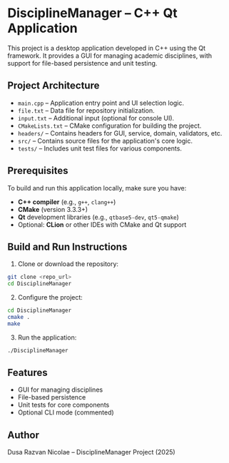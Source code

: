 # DisciplineManager – C++ Qt Application

This project is a desktop application developed in C++ using the Qt framework. It provides a GUI for managing academic disciplines, with support for file-based persistence and unit testing.

## Project Architecture

- `main.cpp` – Application entry point and UI selection logic.
- `file.txt` – Data file for repository initialization.
- `input.txt` – Additional input (optional for console UI).
- `CMakeLists.txt` – CMake configuration for building the project.
- `headers/` – Contains headers for GUI, service, domain, validators, etc.
- `src/` – Contains source files for the application's core logic.
- `tests/` – Includes unit test files for various components.

## Prerequisites

To build and run this application locally, make sure you have:

- **C++ compiler** (e.g., `g++`, `clang++`)
- **CMake** (version 3.3.3+)
- **Qt** development libraries (e.g., `qtbase5-dev`, `qt5-qmake`)
- Optional: **CLion** or other IDEs with CMake and Qt support

## Build and Run Instructions

1. Clone or download the repository:

```bash
git clone <repo_url>
cd DisciplineManager
```

2. Configure the project:

```bash
cd DisciplineManager
cmake .
make
```

3. Run the application:

```bash
./DisciplineManager
```

## Features

- GUI for managing disciplines
- File-based persistence
- Unit tests for core components
- Optional CLI mode (commented)

## Author

Dusa Razvan Nicolae – DisciplineManager Project (2025)
